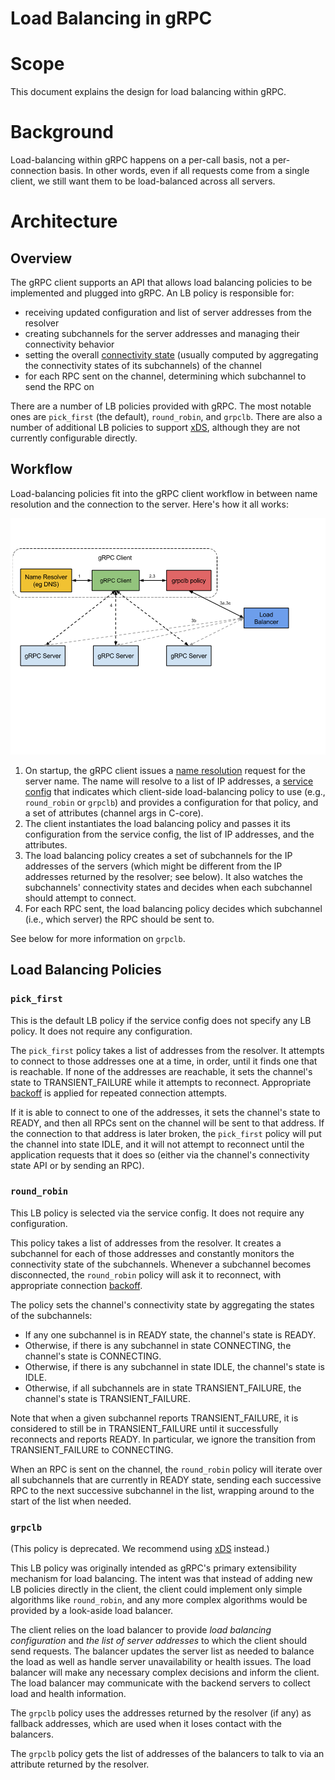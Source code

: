 Load Balancing in gRPC
======================

# Scope

This document explains the design for load balancing within gRPC.

# Background

Load-balancing within gRPC happens on a per-call basis, not a
per-connection basis.  In other words, even if all requests come from a
single client, we still want them to be load-balanced across all servers.

# Architecture

## Overview

The gRPC client supports an API that allows load balancing policies to
be implemented and plugged into gRPC.  An LB policy is responsible for:
- receiving updated configuration and list of server addresses from the
  resolver
- creating subchannels for the server addresses and managing their
  connectivity behavior
- setting the overall [connectivity state](connectivity-semantics-and-api.md)
  (usually computed by aggregating the connectivity states of its subchannels)
  of the channel
- for each RPC sent on the channel, determining which subchannel to send
  the RPC on

There are a number of LB policies provided with gRPC.  The most
notable ones are `pick_first` (the default), `round_robin`, and
`grpclb`.  There are also a number of additional LB policies to support
[xDS](grpc_xds_features.md), although they are not currently configurable
directly.

## Workflow

Load-balancing policies fit into the gRPC client workflow in between
name resolution and the connection to the server.  Here's how it all
works:

![image](images/load-balancing.png)

1. On startup, the gRPC client issues a [name resolution](naming.md) request
   for the server name.  The name will resolve to a list of IP addresses,
   a [service config](service_config.md) that indicates which client-side
   load-balancing policy to use (e.g., `round_robin` or `grpclb`) and
   provides a configuration for that policy, and a set of attributes
   (channel args in C-core).
2. The client instantiates the load balancing policy and passes it its
   configuration from the service config, the list of IP addresses, and
   the attributes.
3. The load balancing policy creates a set of subchannels for the IP
   addresses of the servers (which might be different from the IP
   addresses returned by the resolver; see below).  It also watches the
   subchannels' connectivity states and decides when each subchannel
   should attempt to connect.
4. For each RPC sent, the load balancing policy decides which
   subchannel (i.e., which server) the RPC should be sent to.

See below for more information on `grpclb`.

## Load Balancing Policies

### `pick_first`

This is the default LB policy if the service config does not specify any
LB policy.  It does not require any configuration.

The `pick_first` policy takes a list of addresses from the resolver.  It
attempts to connect to those addresses one at a time, in order, until it
finds one that is reachable.  If none of the addresses are reachable, it
sets the channel's state to TRANSIENT_FAILURE while it attempts to
reconnect.  Appropriate [backoff](connection-backoff.md) is applied for
repeated connection attempts.

If it is able to connect to one of the addresses, it sets the channel's
state to READY, and then all RPCs sent on the channel will be sent to
that address.  If the connection to that address is later broken,
the `pick_first` policy will put the channel into state IDLE, and it
will not attempt to reconnect until the application requests that it
does so (either via the channel's connectivity state API or by sending
an RPC).

### `round_robin`

This LB policy is selected via the service config.  It does not require
any configuration.

This policy takes a list of addresses from the resolver.  It creates a
subchannel for each of those addresses and constantly monitors the
connectivity state of the subchannels.  Whenever a subchannel becomes
disconnected, the `round_robin` policy will ask it to reconnect, with
appropriate connection [backoff](connection-backoff.md).

The policy sets the channel's connectivity state by aggregating the
states of the subchannels:
- If any one subchannel is in READY state, the channel's state is READY.
- Otherwise, if there is any subchannel in state CONNECTING, the channel's
  state is CONNECTING.
- Otherwise, if there is any subchannel in state IDLE, the channel's state is
  IDLE.
- Otherwise, if all subchannels are in state TRANSIENT_FAILURE, the channel's
  state is TRANSIENT_FAILURE.

Note that when a given subchannel reports TRANSIENT_FAILURE, it is
considered to still be in TRANSIENT_FAILURE until it successfully
reconnects and reports READY.  In particular, we ignore the transition
from TRANSIENT_FAILURE to CONNECTING.

When an RPC is sent on the channel, the `round_robin` policy will
iterate over all subchannels that are currently in READY state, sending
each successive RPC to the next successive subchannel in the list,
wrapping around to the start of the list when needed.

### `grpclb`

(This policy is deprecated.  We recommend using [xDS](grpc_xds_features.md)
instead.)

This LB policy was originally intended as gRPC's primary extensibility
mechanism for load balancing.  The intent was that instead of adding new
LB policies directly in the client, the client could implement only
simple algorithms like `round_robin`, and any more complex algorithms
would be provided by a look-aside load balancer.

The client relies on the load balancer to provide _load balancing
configuration_ and _the list of server addresses_ to which the client should
send requests. The balancer updates the server list as needed to balance
the load as well as handle server unavailability or health issues. The
load balancer will make any necessary complex decisions and inform the
client. The load balancer may communicate with the backend servers to
collect load and health information.

The `grpclb` policy uses the addresses returned by the resolver (if any)
as fallback addresses, which are used when it loses contact with the
balancers.

The `grpclb` policy gets the list of addresses of the balancers to talk to
via an attribute returned by the resolver.
